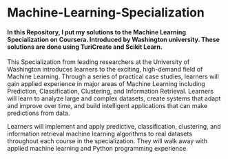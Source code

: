 # Machine-Learning-Specialization
#### In this Repository, I put my solutions to the Machine Learning Specialization on Coursera. Introduced by Washington university. These solutions are done using TuriCreate and Scikit Learn.

This Specialization from leading researchers at the University of Washington introduces learners to the exciting, high-demand field of Machine Learning. Through a series of practical case studies, learners will gain applied experience in major areas of Machine Learning including Prediction, Classification, Clustering, and Information Retrieval. Learners will learn to analyze large and complex datasets, create systems that adapt and improve over time, and build intelligent applications that can make predictions from data.

Learners will implement and apply predictive, classification, clustering, and information retrieval machine learning algorithms to real datasets throughout each course in the specialization. They will walk away with applied machine learning and Python programming experience.
